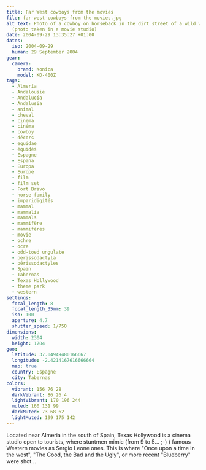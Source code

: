 ```yaml
---
title: Far West cowboys from the movies
file: far-west-cowboys-from-the-movies.jpg
alt_text: Photo of a cowboy on horseback in the dirt street of a wild west town
  (photo taken in a movie studio)
date: 2004-09-29 13:35:27 +01:00
dates:
  iso: 2004-09-29
  human: 29 September 2004
gear:
  camera:
    brand: Konica
    model: KD-400Z
tags:
  - Almería
  - Andalousie
  - Andalucía
  - Andalusia
  - animal
  - cheval
  - cinema
  - cinéma
  - cowboy
  - décors
  - equidae
  - équidés
  - Espagne
  - España
  - Europa
  - Europe
  - film
  - film set
  - Fort Bravo
  - horse family
  - imparidigités
  - mammal
  - mammalia
  - mammals
  - mammifère
  - mammifères
  - movie
  - ochre
  - ocre
  - odd-toed ungulate
  - perissodactyla
  - périssodactyles
  - Spain
  - Tabernas
  - Texas Hollywood
  - theme park
  - western
settings:
  focal_length: 8
  focal_length_35mm: 39
  iso: 100
  aperture: 4.7
  shutter_speed: 1/750
dimensions:
  width: 2304
  height: 1704
geo:
  latitude: 37.04949480166667
  longitude: -2.4214167616666664
  map: true
  country: Espagne
  city: Tabernas
colors:
  vibrant: 156 76 28
  darkVibrant: 86 26 4
  lightVibrant: 170 196 244
  muted: 160 131 99
  darkMuted: 73 68 62
  lightMuted: 199 175 142
---
```


Located near Almeria in the south of Spain, Texas Hollywood is a cinema studio open to tourists, where stuntmen mimic (from 9 to 5... ;-) ) famous Western movies as Sergio Leone ones. This is where "Once upon a time in the west", "The Good, the Bad and the Ugly", or more recent "Blueberry" were shot…
